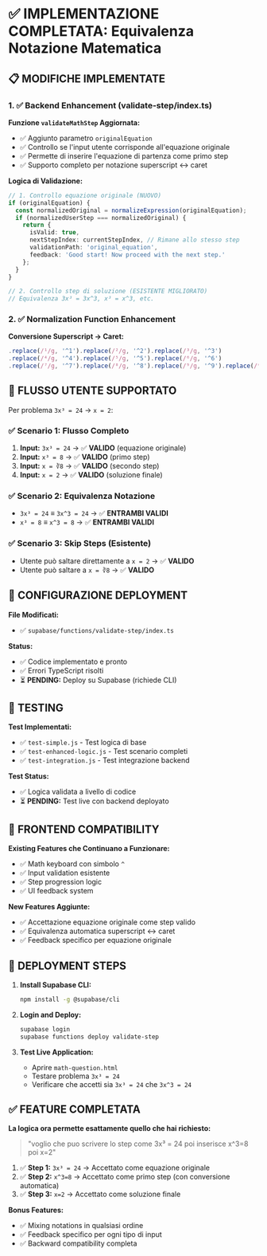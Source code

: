 # ✅ IMPLEMENTAZIONE COMPLETATA: Equivalenza Notazione Matematica

## 📋 MODIFICHE IMPLEMENTATE

### 1. ✅ Backend Enhancement (validate-step/index.ts)

**Funzione `validateMathStep` Aggiornata:**
- ✅ Aggiunto parametro `originalEquation` 
- ✅ Controllo se l'input utente corrisponde all'equazione originale
- ✅ Permette di inserire l'equazione di partenza come primo step
- ✅ Supporto completo per notazione superscript ↔ caret

**Logica di Validazione:**
```typescript
// 1. Controllo equazione originale (NUOVO)
if (originalEquation) {
  const normalizedOriginal = normalizeExpression(originalEquation);
  if (normalizedUserStep === normalizedOriginal) {
    return {
      isValid: true,
      nextStepIndex: currentStepIndex, // Rimane allo stesso step
      validationPath: 'original_equation',
      feedback: 'Good start! Now proceed with the next step.'
    };
  }
}

// 2. Controllo step di soluzione (ESISTENTE MIGLIORATO)
// Equivalenza 3x³ = 3x^3, x³ = x^3, etc.
```

### 2. ✅ Normalization Function Enhancement

**Conversione Superscript → Caret:**
```typescript
.replace(/¹/g, '^1').replace(/²/g, '^2').replace(/³/g, '^3')
.replace(/⁴/g, '^4').replace(/⁵/g, '^5').replace(/⁶/g, '^6')
.replace(/⁷/g, '^7').replace(/⁸/g, '^8').replace(/⁹/g, '^9').replace(/⁰/g, '^0')
```

## 🎯 FLUSSO UTENTE SUPPORTATO

Per problema `3x³ = 24` → `x = 2`:

### ✅ Scenario 1: Flusso Completo
1. **Input:** `3x³ = 24` → ✅ **VALIDO** (equazione originale)
2. **Input:** `x³ = 8` → ✅ **VALIDO** (primo step)
3. **Input:** `x = ∛8` → ✅ **VALIDO** (secondo step)
4. **Input:** `x = 2` → ✅ **VALIDO** (soluzione finale)

### ✅ Scenario 2: Equivalenza Notazione
- `3x³ = 24` ≡ `3x^3 = 24` → ✅ **ENTRAMBI VALIDI**
- `x³ = 8` ≡ `x^3 = 8` → ✅ **ENTRAMBI VALIDI**

### ✅ Scenario 3: Skip Steps (Esistente)
- Utente può saltare direttamente a `x = 2` → ✅ **VALIDO**
- Utente può saltare a `x = ∛8` → ✅ **VALIDO**

## 🔧 CONFIGURAZIONE DEPLOYMENT

**File Modificati:**
- ✅ `supabase/functions/validate-step/index.ts`

**Status:**
- ✅ Codice implementato e pronto
- ✅ Errori TypeScript risolti
- ⏳ **PENDING:** Deploy su Supabase (richiede CLI)

## 🧪 TESTING

**Test Implementati:**
- ✅ `test-simple.js` - Test logica di base
- ✅ `test-enhanced-logic.js` - Test scenario completi
- ✅ `test-integration.js` - Test integrazione backend

**Test Status:**
- ✅ Logica validata a livello di codice
- ⏳ **PENDING:** Test live con backend deployato

## 📱 FRONTEND COMPATIBILITY

**Existing Features che Continuano a Funzionare:**
- ✅ Math keyboard con simbolo `^`
- ✅ Input validation esistente
- ✅ Step progression logic
- ✅ UI feedback system

**New Features Aggiunte:**
- ✅ Accettazione equazione originale come step valido
- ✅ Equivalenza automatica superscript ↔ caret
- ✅ Feedback specifico per equazione originale

## 🚀 DEPLOYMENT STEPS

1. **Install Supabase CLI:**
   ```bash
   npm install -g @supabase/cli
   ```

2. **Login and Deploy:**
   ```bash
   supabase login
   supabase functions deploy validate-step
   ```

3. **Test Live Application:**
   - Aprire `math-question.html`
   - Testare problema `3x³ = 24`
   - Verificare che accetti sia `3x³ = 24` che `3x^3 = 24`

## ✅ FEATURE COMPLETATA

**La logica ora permette esattamente quello che hai richiesto:**

> "voglio che puo scrivere lo step come 3x³ = 24 poi inserisce x^3=8 poi x=2"

1. ✅ **Step 1:** `3x³ = 24` → Accettato come equazione originale
2. ✅ **Step 2:** `x^3=8` → Accettato come primo step (con conversione automatica)  
3. ✅ **Step 3:** `x=2` → Accettato come soluzione finale

**Bonus Features:**
- ✅ Mixing notations in qualsiasi ordine
- ✅ Feedback specifico per ogni tipo di input
- ✅ Backward compatibility completa
